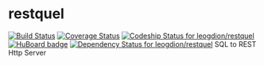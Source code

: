 restquel
=======
[![Build Status](https://travis-ci.org/leogdion/restquel.svg?branch=release/0.1.0)](https://travis-ci.org/leogdion/restquel)
[![Coverage Status](https://coveralls.io/repos/leogdion/restquel/badge.png?branch=release/0.1.0)](https://coveralls.io/r/leogdion/restquel?branch=release/0.1.0)
[ ![Codeship Status for leogdion/restquel](https://www.codeship.io/projects/28e74150-a70d-0131-26b9-5af195e74e54/status?branch=release/0.1.0)](https://www.codeship.io/projects/18954)
[![HuBoard badge](http://img.shields.io/badge/Hu-Board-7965cc.svg)](https://huboard.com/leogdion/restquel)
[ ![Dependency Status for leogdion/restquel](https://david-dm.org/leogdion/restquel?branch=release/0.1.0)](https://david-dm.org/leogdion/restquel?branch=release/0.1.0)
SQL to REST Http Server
